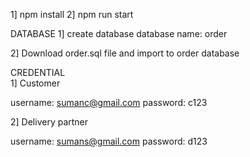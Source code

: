 1] npm install
2] npm run start


DATABASE
1] create database 
database name: order

2] Download order.sql file and import to order database


  CREDENTIAL  
  1] Customer

  username: sumanc@gmail.com
  password: c123


  2] Delivery partner

  username: sumans@gmail.com
  password: d123
